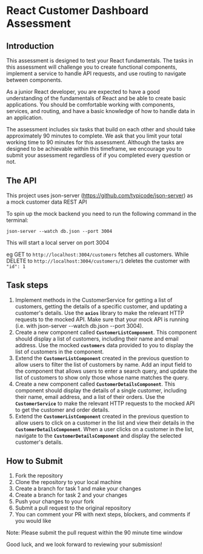 # React Customer Dashboard Assessment

## Introduction

This assessment is designed to test your React fundamentals. The tasks in this assessment will challenge you to create functional components, implement a service to handle API requests, and use routing to navigate between components.

As a junior React developer, you are expected to have a good understanding of the fundamentals of React and be able to create basic applications. You should be comfortable working with components, services, and routing, and have a basic knowledge of how to handle data in an application.

The assessment includes six tasks that build on each other and should take approximately 90 minutes to complete. We ask that you limit your total working time to 90 minutes for this assessment. Although the tasks are designed to be achievable within this timeframe, we encourage you to submit your assessment regardless of if you completed every question or not.

## The API

This project uses json-server (https://github.com/typicode/json-server) as a mock customer data REST API 

To spin up the mock backend you need to run the following command in the terminal:

`json-server --watch db.json --port 3004`

This will start a local server on port 3004

eg GET to `http://localhost:3004/customers` fetches all customers. While DELETE to `http://localhost:3004/customers/1` deletes the customer with `"id": 1`

## Task steps

1. Implement methods in the CustomerService for getting a list of customers, getting the details of a specific customer, and updating a customer's details. Use the **`axios`** library to make the relevant HTTP requests to the mocked API. Make sure that your mock API is running (i.e. with json-server --watch db.json --port 3004).
2. Create a new component called **`CustomerListComponent`**. This component should display a list of customers, including their name and email address. Use the mocked **`customers`** data provided to you to display the list of customers in the component.
3. Extend the **`CustomerListComponent`** created in the previous question to allow users to filter the list of customers by name. Add an input field to the component that allows users to enter a search query, and update the list of customers to show only those whose name matches the query.
4. Create a new component called **`CustomerDetailsComponent`**. This component should display the details of a single customer, including their name, email address, and a list of their orders. Use the **`CustomerService`** to make the relevant HTTP requests to the mocked API to get the customer and order details.
5. Extend the **`CustomerListComponent`** created in the previous question to allow users to click on a customer in the list and view their details in the **`CustomerDetailsComponent`**. When a user clicks on a customer in the list, navigate to the **`CustomerDetailsComponent`** and display the selected customer's details.

## How to Submit

1. Fork the repository
2. Clone the repository to your local machine
3. Create a branch for task 1 and make your changes 
4. Create a branch for task 2 and your changes
4. Push your changes to your fork
5. Submit a pull request to the original repository
6. You can comment your PR with next steps, blockers, and comments if you would like

Note: Please submit the pull request within the 90 minute time window

Good luck, and we look forward to reviewing your submission!
